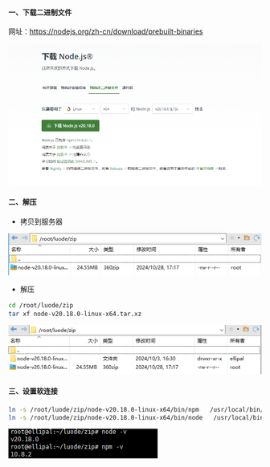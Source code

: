 #### 一、下载二进制文件

网址：https://nodejs.org/zh-cn/download/prebuilt-binaries

![image-20241028171545959](../../picture/image-20241028171545959.png)

#### 二、解压

- 拷贝到服务器

![image-20241028171729297](../../picture/image-20241028171729297.png)

- 解压

```bash
cd /root/luode/zip
tar xf node-v20.18.0-linux-x64.tar.xz
```

![image-20241028171900870](../../picture/image-20241028171900870.png)

#### 三、设置软连接

```bash
ln -s /root/luode/zip/node-v20.18.0-linux-x64/bin/npm   /usr/local/bin/ 
ln -s /root/luode/zip/node-v20.18.0-linux-x64/bin/node   /usr/local/bin/
```

![image-20241028172122790](../../picture/image-20241028172122790.png)